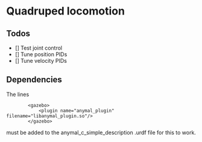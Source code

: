 # Quadruped locomotion

## Todos
- [] Test joint control
- [] Tune position PIDs
- [] Tune velocity PIDs

## Dependencies 
The lines
```
		<gazebo>
			<plugin name="anymal_plugin" filename="libanymal_plugin.so"/>
		</gazebo>
```

must be added to the anymal_c_simple_description .urdf file for this to work.
